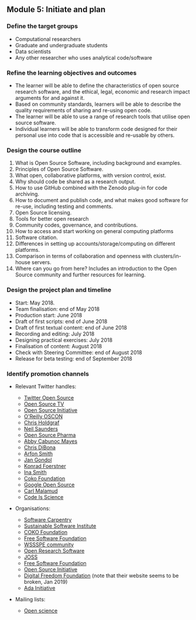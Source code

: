 ## Module 5: Initiate and plan

### Define the target groups
   
   - Computational researchers
   - Graduate and undergraduate students
   - Data scientists
   - Any other researcher who uses analytical code/software
   
### Refine the learning objectives and outcomes
   
   - The learner will be able to define the characteristics of open source research software, and the ethical, legal, economic and research impact arguments for and against it.
   - Based on community standards, learners will be able to describe the quality requirements of sharing and re-using open code.
   - The learner will be able to use a range of research tools that utilise open source software.
   - Individual learners will be able to transform code designed for their personal use into code that is accessible and re-usable by others.
   
### Design the course outline

  1. What is Open Source Software, including background and examples.
  1. Principles of Open Source Software.
  1. What open, collaborative platforms, with version control, exist.
  1. Why should code be shared as a research output.
  1. How to use GitHub combined with the Zenodo plug-in for code archiving.
  1. How to document and publish code, and what makes good software for re-use, including testing and comments.
  1. Open Source licensing.
  1. Tools for better open research
  1. Community codes, governance, and contributions.
  1. How to access and start working on general computing platforms
  1. Software citation.
  1. Differences in setting up accounts/storage/computing on different platforms.
  1. Comparison in terms of collaboration and openness with clusters/in-house servers.
  1. Where can you go from here? Includes an introduction to the Open Source community and further resources for learning.


### Design the project plan and timeline

  - Start: May 2018.
  - Team finalisation: end of May 2018
  - Production start: June 2018
  - Draft of first scripts: end of June 2018
  - Draft of first textual content: end of June 2018
  - Recording and editing: July 2018
  - Designing practical exercises: July 2018
  - Finalisation of content: August 2018
  - Check with Steering Committee: end of August 2018
  - Release for beta testing: end of September 2018
   
   
### Identify promotion channels

 - Relevant Twitter handles:
      - [Twitter Open Source](https://twitter.com/twitteross)
      - [Open Source TV](https://twitter.com/opensourcetv)
      - [Open Source Initiative](https://twitter.com/OpenSourceOrg)
      - [O'Reilly OSCON](https://twitter.com/oscon)
      - [Chris Holdgraf](https://twitter.com/choldgraf)
      - [Neil Saunders](https://twitter.com/neilfws)
      - [Open Source Pharma](https://twitter.com/OSPInfo)
      - [Abby Cabunoc Mayes](https://twitter.com/abbycabs)
      - [Chris DiBona](https://twitter.com/cdibona)
      - [Arfon Smith](https://twitter.com/arfon)
      - [Jan Gondol](https://twitter.com/jangondol)
      - [Konrad Foerstner](https://twitter.com/konradfoerstner)
      - [Ina Smith](https://twitter.com/ismonet)
      - [Coko Foundation](https://twitter.com/CokoFoundation)
      - [Google Open Source](https://twitter.com/GoogleOSS)
      - [Carl Malamud](https://twitter.com/carlmalamud)
      - [Code Is Science](https://twitter.com/codeisscience)

 - Organisations:
      - [Software Carpentry](https://software-carpentry.org/)
      - [Sustainable Software Institute](https://www.software.ac.uk/software-sustainability-institute)
      - [COKO Foundation](https://coko.foundation/)
      - [Free Software Foundation](https://www.fsf.org/licensing/)
      - [WSSSPE community](http://wssspe.researchcomputing.org.uk)
      - [Open Research Software](http://openresearchsoftware.metajnl.com)
      - [JOSS](http://joss.theoj.org)
      - [Free Software Foundation](https://www.fsf.org/)
      - [Open Source Initiative](https://opensource.org/)
      - [Digital Freedom Foundation](https://en.wikipedia.org/wiki/Digital_Freedom_Foundation) (note that their website seems to be broken, Jan 2019)
      - [Ada Initiative](https://adainitiative.org/)
      
 - Mailing lists:
      - [Open science](https://lists.okfn.org/mailman/listinfo/open-science)
